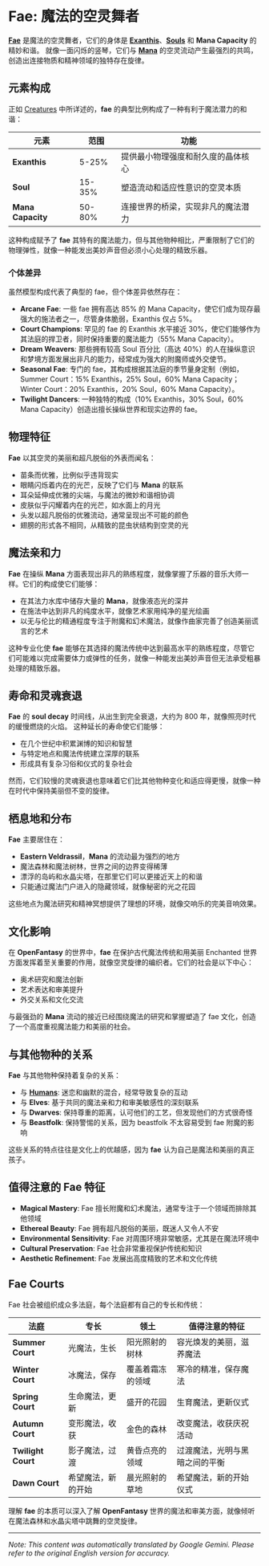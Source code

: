 # **Fae**: 魔法的空灵舞者

[**Fae**](/codex/Creatures/Fae.md) 是魔法的空灵舞者，它们的身体是 [**Exanthis**](/codex/Basic/Exanthis.md)、[**Souls**](/codex/Basic/Soul.md) 和 **Mana Capacity** 的精妙和谐。 就像一面闪烁的竖琴，它们与 [**Mana**](/codex/Basic/Mana.md) 的空灵流动产生最强烈的共鸣，创造出连接物质和精神领域的独特存在旋律。

## 元素构成

正如 [Creatures](/codex/Creatures/Creatures.md) 中所详述的，**fae** 的典型比例构成了一种有利于魔法潜力的和谐：

| 元素 | 范围 | 功能 |
|---------|------------|----------|
| **Exanthis** | 5-25% | 提供最小物理强度和耐久度的晶体核心 |
| **Soul** | 15-35% | 塑造流动和适应性意识的空灵本质 |
| **Mana Capacity** | 50-80% | 连接世界的桥梁，实现非凡的魔法潜力 |

这种构成赋予了 **fae** 其特有的魔法能力，但与其他物种相比，严重限制了它们的物理弹性，就像一种能发出美妙声音但必须小心处理的精致乐器。

### 个体差异

虽然模型构成代表了典型的 fae，但个体差异依然存在：

- **Arcane Fae**: 一些 fae 拥有高达 85% 的 Mana Capacity，使它们成为现存最强大的施法者之一，尽管身体脆弱，Exanthis 仅占 5%。
- **Court Champions**: 罕见的 fae 的 Exanthis 水平接近 30%，使它们能够作为其法庭的捍卫者，同时保持重要的魔法能力（55% Mana Capacity）。
- **Dream Weavers**: 那些拥有较高 Soul 百分比（高达 40%）的人在操纵意识和梦境方面发展出非凡的能力，经常成为强大的附魔师或外交使节。
- **Seasonal Fae**: 专门的 fae，其构成根据其法庭的季节量身定制（例如，Summer Court：15% Exanthis，25% Soul，60% Mana Capacity；Winter Court：20% Exanthis，20% Soul，60% Mana Capacity）。
- **Twilight Dancers**: 一种独特的构成（10% Exanthis，30% Soul，60% Mana Capacity）创造出擅长操纵世界和现实边界的 fae。

## 物理特征

**Fae** 以其空灵的美丽和超凡脱俗的外表而闻名：
- 苗条而优雅，比例似乎违背现实
- 眼睛闪烁着内在的光芒，反映了它们与 **Mana** 的联系
- 耳朵延伸成优雅的尖端，与魔法的微妙和谐相协调
- 皮肤似乎闪耀着内在的光芒，如水面上的月光
- 头发以超凡脱俗的优雅流动，通常呈现出不可能的颜色
- 翅膀的形式各不相同，从精致的昆虫状结构到空灵的光

## 魔法亲和力

**Fae** 在操纵 **Mana** 方面表现出非凡的熟练程度，就像掌握了乐器的音乐大师一样。它们的构成使它们能够：
- 在其法力水库中储存大量的 **Mana**，就像液态光的深井
- 在施法中达到非凡的纯度水平，就像艺术家用纯净的星光绘画
- 以无与伦比的精通程度专注于附魔和幻术魔法，就像作曲家完善了创造美丽谎言的艺术

这种专业化使 **fae** 能够在其选择的魔法传统中达到最高水平的熟练程度，尽管它们可能难以完成需要体力或弹性的任务，就像一种能发出美妙声音但无法承受粗暴处理的精致乐器。

## 寿命和灵魂衰退

**Fae** 的 **soul decay** 时间线，从出生到完全衰退，大约为 800 年，就像照亮时代的缓慢燃烧的火焰。 这种延长的寿命使它们能够：
- 在几个世纪中积累渊博的知识和智慧
- 与特定地点和魔法传统建立深厚的联系
- 形成具有复杂习俗和仪式的复杂社会

然而，它们较慢的灵魂衰退也意味着它们比其他物种变化和适应得更慢，就像一种在时代中保持美丽但不变的旋律。

## 栖息地和分布

**Fae** 主要居住在：
- **Eastern Veldrassil**，**Mana** 的流动最为强烈的地方
- 魔法森林和魔法树林，世界之间的边界变得稀薄
- 漂浮的岛屿和水晶尖塔，在那里它们可以更接近天上的和谐
- 只能通过魔法门户进入的隐藏领域，就像秘密的光之花园

这些地点为魔法研究和精神冥想提供了理想的环境，就像交响乐的完美音响效果。

## 文化影响

在 **OpenFantasy** 的世界中，**fae** 在保护古代魔法传统和用美丽 Enchanted 世界方面发挥着至关重要的作用，就像空灵旋律的编织者。它们的社会是以下中心：
- 奥术研究和魔法创新
- 艺术表达和审美提升
- 外交关系和文化交流

与最强劲的 **Mana** 流动的接近已经围绕魔法的研究和掌握塑造了 fae 文化，创造了一个高度重视魔法能力和美丽的社会。

## 与其他物种的关系

**Fae** 与其他物种保持着复杂的关系：
- 与 [**Humans**](/codex/Creatures/Human.md): 迷恋和幽默的混合，经常导致复杂的互动
- 与 **Elves**: 基于共同的魔法亲和力和审美敏感性的深刻联系
- 与 **Dwarves**: 保持尊重的距离，认可他们的工艺，但发现他们的方式很奇怪
- 与 **Beastfolk**: 保持警惕的关系，因为 beastfolk 不太容易受到 fae 附魔的影响

这些关系的特点往往是文化上的优越感，因为 **fae** 认为自己是魔法和美丽的真正孩子。

## 值得注意的 Fae 特征

- **Magical Mastery**: Fae 擅长附魔和幻术魔法，通常专注于一个领域而排除其他领域
- **Ethereal Beauty**: Fae 拥有超凡脱俗的美丽，既迷人又令人不安
- **Environmental Sensitivity**: Fae 对周围环境非常敏感，尤其是在魔法环境中
- **Cultural Preservation**: Fae 社会非常重视保护传统和知识
- **Aesthetic Refinement**: Fae 发展出高度精致的艺术和文化传统

## Fae Courts

Fae 社会被组织成众多法庭，每个法庭都有自己的专长和传统：

| 法庭 | 专长 | 领土 | 值得注意的特征 |
|---------|---------------|---------|-------------------|
| **Summer Court** | 光魔法，生长 | 阳光照射的树林 | 容光焕发的美丽，滋养魔法 |
| **Winter Court** | 冰魔法，保存 | 覆盖着霜冻的领域 | 寒冷的精准，保存魔法 |
| **Spring Court** | 生命魔法，更新 | 盛开的花园 | 生育魔法，更新仪式 |
| **Autumn Court** | 变形魔法，收获 | 金色的森林 | 改变魔法，收获庆祝活动 |
| **Twilight Court** | 影子魔法，过渡 | 黄昏点亮的领域 | 过渡魔法，光明与黑暗之间的平衡 |
| **Dawn Court** | 希望魔法，新的开始 | 晨光照射的草地 | 希望魔法，新的开始仪式 |

理解 **fae** 的本质可以深入了解 **OpenFantasy** 世界的魔法和审美方面，就像倾听在魔法森林和水晶尖塔中跳舞的空灵旋律。


---
_Note: This content was automatically translated by Google Gemini. Please refer to the original English version for accuracy._